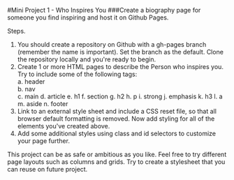 #Mini Project 1 - Who Inspires You
###Create a biography page for someone you find inspiring and host it on Github Pages. ​

Steps.

1.  You should create a repository on Github with a gh-pages branch (remember the name is important). Set the branch as the default. Clone the repository locally and you're ready to begin.    
2. Create 1 or more HTML pages to describe the Person who inspires you. Try to include some of the following tags:    
    a. header    
    b. nav    
    c. main
    d. article
    e. h1
    f. section
    g. h2
    h. p
    i. strong
    j. emphasis
    k. h3
    l. a
    m. aside
    n. footer
3. Link to an external style sheet and include a CSS reset file, so that all browser default formatting is removed. Now add styling for all of the elements you've created above.
4. Add some additional styles using class and id selectors to customize your page further.

This project can be as safe or ambitious as you like. Feel free to try different page layouts such as columns and grids. Try to create a stylesheet that you can reuse on future project.
